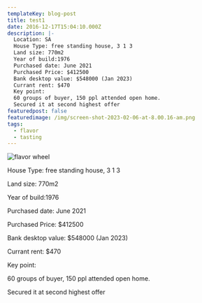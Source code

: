 ```yaml
---
templateKey: blog-post
title: test1
date: 2016-12-17T15:04:10.000Z
description: |-
  Location: SA
  House Type: free standing house, 3 1 3
  Land size: 770m2
  Year of build:1976
  Purchased date: June 2021
  Purchased Price: $412500
  Bank desktop value: $548000 (Jan 2023)
  Currant rent: $470
  Key point:
  60 groups of buyer, 150 ppl attended open home.
  Secured it at second highest offer
featuredpost: false
featuredimage: /img/screen-shot-2023-02-06-at-8.00.16-am.png
tags:
  - flavor
  - tasting
---
```

![flavor wheel](/img/screen-shot-2023-02-06-at-7.47.33-am.png)

House Type: free standing house, 3 1 3

Land size: 770m2

Year of build:1976

Purchased date: June 2021

Purchased Price: $412500

Bank desktop value: $548000 (Jan 2023)

Currant rent: $470

Key point:

60 groups of buyer, 150 ppl attended open home.

Secured it at second highest offer
